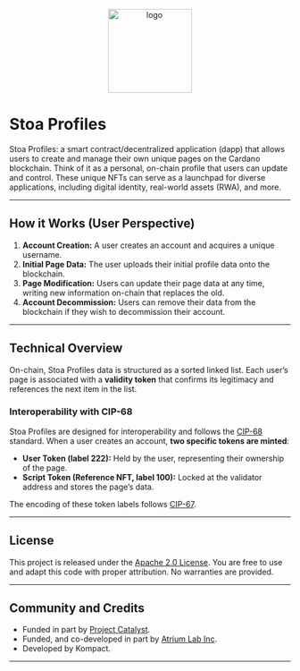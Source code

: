 <p align="center">
  <img src="https://github.com/user-attachments/assets/d93aef5a-69c5-4dac-bd82-8f51480c97d5" alt="logo" width="150"/>
</p>

# Stoa Profiles

Stoa Profiles: a smart contract/decentralized application (dapp) that allows users to create and manage their own unique pages on the Cardano blockchain. Think of it as a personal, on-chain profile that users can update and control. These unique NFTs can serve as a launchpad for diverse applications, including digital identity, real-world assets (RWA), and more.

---

## How it Works (User Perspective)

1. **Account Creation:** A user creates an account and acquires a unique username.  
2. **Initial Page Data:** The user uploads their initial profile data onto the blockchain.  
3. **Page Modification:** Users can update their page data at any time, writing new information on-chain that replaces the old.  
4. **Account Decommission:** Users can remove their data from the blockchain if they wish to decommission their account.  

---

## Technical Overview

On-chain, Stoa Profiles data is structured as a sorted linked list. Each user’s page is associated with a **validity token** that confirms its legitimacy and references the next item in the list.

### Interoperability with CIP-68

Stoa Profiles are designed for interoperability and follows the [CIP-68](https://cips.cardano.org/cips/cip68/) standard. When a user creates an account, **two specific tokens are minted**:

- **User Token (label 222):** Held by the user, representing their ownership of the page.  
- **Script Token (Reference NFT, label 100):** Locked at the validator address and stores the page’s data.  

The encoding of these token labels follows [CIP-67](https://cips.cardano.org/cips/cip67/).

---

## License

This project is released under the [Apache 2.0 License](./LICENSE). You are free to use and adapt this code with proper attribution. No warranties are provided.  

---

## Community and Credits

- Funded in part by [Project Catalyst](https://projectcatalyst.io/).
- Funded, and co-developed in part by [Atrium Lab Inc](https://atriumlab.io).
- Developed by Kompact.

---
